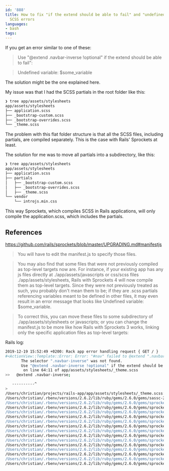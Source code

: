 ```yaml
---
id: '888'
title: How to fix "if the extend should be able to fail" and "undefined variable"
  SCSS errors
languages:
- bash
tags:
---
```

If you get an error similar to one of these:

> Use "@extend .navbar-inverse !optional" if the extend should be able to fail":

> Undefined variable: $some_variable

The solution might be the one explained here.

My issue was that I had the SCSS partials in the root folder like this:

```bash
❯ tree app/assets/stylesheets
app/assets/stylesheets
├── application.scss
├── _bootstrap-custom.scss
├── _bootstrap-overrides.scss
└── _theme.scss
```

The problem with this flat folder structure is that all the SCSS files, including partials, are compiled separately. This is the case with Rails' Sprockets at least.

The solution for me was to move all partials into a subdirectory, like this:
    
```bash
❯ tree app/assets/stylesheets
app/assets/stylesheets
├── application.scss
├── partials
│   ├── _bootstrap-custom.scss
│   ├── _bootstrap-overrides.scss
│   ├── _theme.scss
└── vendor
    └── introjs.min.css
```

This way Sprockets, which compiles SCSS in Rails applications, will only compile the application.scss, which includes the partials.

## References

https://github.com/rails/sprockets/blob/master/UPGRADING.md#manifestjs

> You will have to edit the manifest.js to specify those files.

> You may also find that some files that were not previously compiled as top-level targets now are. For instance, if your existing app has any js files directly at ./app/assets/javascripts or css/scss files ./app/assets/stylesheets, Rails with Sprockets 4 will now compile them as top-level targets. Since they were not previously treated as such, you probably don't mean them to be; if they are .scss partials referencing variables meant to be defined in other files, it may even result in an error message that looks like Undefined variable: $some_variable.

> To correct this, you can move these files to some subdirectory of ./app/assets/stylesheets or javascripts; or you can change the manifest.js to be more like how Rails with Sprockets 3 works, linking only the specific application files as top-level targets:

Rails log:

```bash
2019-12-19 15:52:49 +0200: Rack app error handling request { GET / }
#<ActionView::Template::Error: Error: "#nav" failed to @extend ".navbar-inverse".
       The selector ".navbar-inverse" was not found.
       Use "@extend .navbar-inverse !optional" if the extend should be able to fail.
        on line 64:11 of app/assets/stylesheets/_theme.scss
>>   @extend .navbar-inverse;

   ----------^
>
/Users/christian/projects/rails-app/app/assets/stylesheets/_theme.scss:64
/Users/christian/.rbenv/versions/2.6.2/lib/ruby/gems/2.6.0/gems/sassc-2.2.1/lib/sassc/engine.rb:49:in `render'
/Users/christian/.rbenv/versions/2.6.2/lib/ruby/gems/2.6.0/gems/sprockets-4.0.0/lib/sprockets/sassc_processor.rb:59:in `block in call'
/Users/christian/.rbenv/versions/2.6.2/lib/ruby/gems/2.6.0/gems/sprockets-4.0.0/lib/sprockets/utils.rb:138:in `module_include'
/Users/christian/.rbenv/versions/2.6.2/lib/ruby/gems/2.6.0/gems/sprockets-4.0.0/lib/sprockets/sassc_processor.rb:58:in `call'
/Users/christian/.rbenv/versions/2.6.2/lib/ruby/gems/2.6.0/gems/sprockets-4.0.0/lib/sprockets/sassc_processor.rb:31:in `call'
/Users/christian/.rbenv/versions/2.6.2/lib/ruby/gems/2.6.0/gems/sprockets-4.0.0/lib/sprockets/processor_utils.rb:84:in `call_processor'
/Users/christian/.rbenv/versions/2.6.2/lib/ruby/gems/2.6.0/gems/sprockets-4.0.0/lib/sprockets/processor_utils.rb:66:in `block in call_processors'
/Users/christian/.rbenv/versions/2.6.2/lib/ruby/gems/2.6.0/gems/sprockets-4.0.0/lib/sprockets/processor_utils.rb:65:in `reverse_each'
/Users/christian/.rbenv/versions/2.6.2/lib/ruby/gems/2.6.0/gems/sprockets-4.0.0/lib/sprockets/processor_utils.rb:65:in `call_processors'
/Users/christian/.rbenv/versions/2.6.2/lib/ruby/gems/2.6.0/gems/sprockets-4.0.0/lib/sprockets/processor_utils.rb:22:in `block in <class:CompositeProcessor>'
/Users/christian/.rbenv/versions/2.6.2/lib/ruby/gems/2.6.0/gems/sprockets-4.0.0/lib/sprockets/processor_utils.rb:33:in `call'
/Users/christian/.rbenv/versions/2.6.2/lib/ruby/gems/2.6.0/gems/sprockets-4.0.0/lib/sprockets/processor_utils.rb:84:in `call_processor'
/Users/christian/.rbenv/versions/2.6.2/lib/ruby/gems/2.6.0/gems/sprockets-4.0.0/lib/sprockets/processor_utils.rb:66:in `block in call_processors'
/Users/christian/.rbenv/versions/2.6.2/lib/ruby/gems/2.6.0/gems/sprockets-4.0.0/lib/sprockets/processor_utils.rb:65:in `reverse_each'
/Users/christian/.rbenv/versions/2.6.2/lib/ruby/gems/2.6.0/gems/sprockets-4.0.0/lib/sprockets/processor_utils.rb:65:in `call_processors'
```
